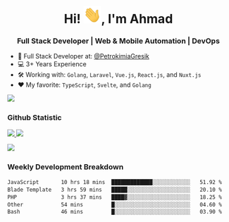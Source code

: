 <h1 align="center">Hi! <img src="https://raw.githubusercontent.com/ABSphreak/ABSphreak/master/gifs/Hi.gif" width="40px" />, I'm Ahmad</h1>

<h3 align="center">Full Stack Developer | Web & Mobile Automation | DevOps </h3>

- 🏢 Full Stack Developer at: [@PetrokimiaGresik](https://petrokimia-gresik.com)  
- 💻 3+ Years Experience  
- 🛠️ Working with: `Golang`, `Laravel`, `Vue.js`, `React.js`, and `Nuxt.js`  
- ❤️ My favorite: `TypeScript`, `Svelte`, and `Golang`

<img src="https://user-images.githubusercontent.com/73097560/115834477-dbab4500-a447-11eb-908a-139a6edaec5c.gif">
  
### Github Statistic
<p align="left">
<a href="https://github.com/ahmadlaiq97">
  <img height="180em" src="https://github-readme-stats-eight-theta.vercel.app/api?username=ahmadlaiq&show_icons=true&theme=algolia&include_all_commits=true&count_private=true"/>
  <img height="180em" src="https://github-readme-stats-eight-theta.vercel.app/api/top-langs/?username=ahmadlaiq&layout=compact&langs_count=8&theme=algolia"/>
</a>
</p>

<img src="https://user-images.githubusercontent.com/73097560/115834477-dbab4500-a447-11eb-908a-139a6edaec5c.gif">

### Weekly Development Breakdown
<!--START_SECTION:waka-->

```txt
JavaScript       10 hrs 18 mins  █████████████░░░░░░░░░░░░   51.92 %
Blade Template   3 hrs 59 mins   █████░░░░░░░░░░░░░░░░░░░░   20.10 %
PHP              3 hrs 37 mins   ████▓░░░░░░░░░░░░░░░░░░░░   18.25 %
Other            54 mins         █░░░░░░░░░░░░░░░░░░░░░░░░   04.60 %
Bash             46 mins         █░░░░░░░░░░░░░░░░░░░░░░░░   03.90 %
```

<!--END_SECTION:waka-->
